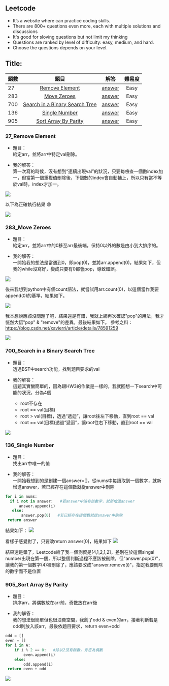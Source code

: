## Leetcode
- It’s a website where can practice coding skills. 
- There are 800+ questions even more, each with multiple solutions and discussions
- It's good for sloving questions but not limit my thinking
- Questions are ranked by level of difficulty: easy, medium, and hard.
- Choose the questions depends on your level.

## Title:

|題數  |題目                   |解答                     |難易度                     |
|------|:--------------------:|:----------------------:|:------------------------:|                     
|27  |[Remove Element](https://leetcode.com/problems/remove-element/)|[answer](https://github.com/ching-wen123/ching-wen/blob/master/Leetcode/27%23_Remove%20Element_06170139.py)|Easy                 |  
|283 |[Move Zeroes](https://leetcode.com/problems/move-zeroes/)|[answer](https://github.com/ching-wen123/ching-wen/blob/master/Leetcode/283%23_Move%20Zeroes_06170139.py)|Easy           | 
|700 |[Search in a Binary Search Tree](https://leetcode.com/problems/search-in-a-binary-search-tree/)|[answer](https://github.com/ching-wen123/ching-wen/blob/master/Leetcode/700%23_Search%20in%20a%20Binart%20Search%20Tree_06170139.py)|Easy           | 
|136 |[Single Number](https://leetcode.com/problems/single-number/)|[answer](https://github.com/ching-wen123/ching-wen/blob/master/Leetcode/136%23_Single%20Number_06170139.py)|Easy 
|905 |[Sort Array By Parity](https://leetcode.com/problems/sort-array-by-parity/submissions/)|[answer](https://github.com/ching-wen123/ching-wen/blob/master/Leetcode/905%23_Sort%20Array%20By%20Parity_06170139.py)|Easy  




### 27_Remove Element
- 題目：</br>
給定arr，並將arr中特定val刪除。

- 我的解答：</br>
第一次寫的時候，沒有想到“連續出現val”的狀況，只要每檢查一個數index加一，但當第一個重複值刪除後，下個數的index會自動補上，所以只有當不等於val時，index才加一。

![](https://github.com/ching-wen123/ching-wen/blob/master/Image/Leed27_1.png)

以下為正確執行結果 :smile:

![](https://github.com/ching-wen123/ching-wen/blob/master/Image/Leed27_2.png)

### 283_Move Zeroes
- 題目：</br>
給定arr，並將arr中的0移至arr最後端，保持0以外的數是由小到大排序的。

- 我的解答：</br>
一開始我的想法是當遇到0，即pop(0)，並將arr.append(0)，結果如下，但我的while沒寫好，變成只要有0都會pop，導致錯誤。

![](https://github.com/ching-wen123/ching-wen/blob/master/Image/Leet283_1.png)

後來我想到python中有個count語法，就嘗試用arr.count(0)，以這個當作我要append(0)的基準，結果如下。

![](https://github.com/ching-wen123/ching-wen/blob/master/Image/Leet283_2.png)

我本想說應該沒問題了吧，結果還是有錯，我就上網再次確認"pop"的用法，我才恍然大悟"pop" & "remove"的差異，最後結果如下。
參考之料：https://blog.csdn.net/xavierri/article/details/78591259

![](https://github.com/ching-wen123/ching-wen/blob/master/Image/Leet283_3.png)

### 700_Search in a Binary Search Tree
- 題目：</br>
透過BST中search功能，找到題目要求的val

- 我的解答：</br>
這題其實蠻簡單的，因為跟HW3的作業是一樣的，我就回想一下search中可能的狀況，分為4個
  - root不存在
  - root == val(目標)
  - root > val(目標)，透過“遞迴”，讓root往左下移動，直到root == val
  - root == val(目標)透過“遞迴”，讓root往右下移動，直到root == val

![](https://github.com/ching-wen123/ching-wen/blob/master/Image/Leet_700.png)


### 136_Single Number
- 題目：</br>
找出arr中唯一的值

- 我的解答：</br>
一開始我想到的是創建一個answer=[]，從nums中每讀取到一個數字，就新增進answer，若已經存在這個數就從answer中刪除

```python
for i in nums:
  if i not in answer:   #若answer中沒有該數字，就新增進answer
      answer.append(i)
   else:
       answer.pop(0)   #若已經存在這個數就從answer中刪除
 return answer
```
結果如下：
![](https://github.com/ching-wen123/ching-wen/blob/master/Image/Leet136_1.png)

看樣子感覺對了，只要改return answer[0]，結果如下
![](https://github.com/ching-wen123/ching-wen/blob/master/Image/Leet136_2.png)

結果還是錯了，Leetcode給了我一個測資是[4,1,2,1,2]，差別在於這個singal number出現在第一個，所以整個判斷過程不應該被刪除，但"answer.pop(0)"，讓我的第一個數字(4)被刪除了，應該要改成"answer.remove(i)"，指定我要刪除的數字而不是位置


### 905_Sort Array By Parity
- 題目：</br>
排序arr，將偶數放在arr前，奇數放在arr後

- 我的解答：</br>
我的想法很簡單但也很浪費空間，我創了odd & even的arr，接著判斷若是odd則放入該arr，最後依題目要求，return even+odd

```python
odd = []
even = []
for i in A:
    if i % 2 == 0:   #除以2沒有餘數，肯定為偶數
        even.append(i)
    else:
        odd.append(i)
 return even + odd
```

![](https://github.com/ching-wen123/ching-wen/blob/master/Image/Leet_905.png)
